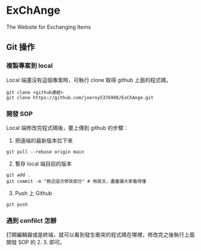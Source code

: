 # ExChAnge
The Website for Exchanging Items
## Git 操作
### 複製專案到 local
Local 端還沒有這個專案時，可執行 clone 取得 github 上面的程式碼。
```command line
git clone <github連結>
git clone https://github.com/joeroy5376998/ExChAnge.git
```
### 開發 SOP
Local 端修改完程式碼後，要上傳到 github 的步驟：
1. 把遠端的最新版本拉下來
```command line
git pull --rebase origin main
```
2. 暫存 local 端目前的版本
```command line
git add .
git commit -m "敘述這次修改部分" # 用英文，盡量讓大家看得懂
```
3. Push 上 Github
```command line
git push
```
### 遇到 confilct 怎辦
打開編輯器或是終端，就可以看到發生衝突的程式碼在哪裡，修改完之後執行上面開發 SOP 的 2. 3. 即可。
